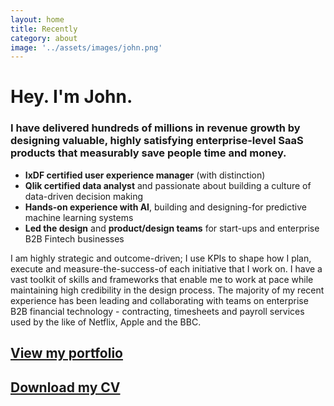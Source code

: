 ```yaml
---
layout: home
title: Recently
category: about
image: '../assets/images/john.png'
--- 
```


# Hey. I'm John.

### I have delivered hundreds of millions in revenue growth by designing valuable, highly satisfying enterprise-level SaaS products that measurably save people time and money.


* **IxDF certified user experience manager** (with distinction)
* **Qlik certified data analyst** and passionate about building a culture of data-driven decision making
* **Hands-on experience with AI**, building and designing-for predictive machine learning systems
* **Led the design** and **product/design teams** for start-ups and enterprise B2B Fintech businesses

I am highly strategic and outcome-driven; I use KPIs to shape how I plan, execute and measure-the-success-of each initiative that I work on.  I have a vast toolkit of skills and frameworks that enable me to work at pace while maintaining high credibility in the design process. The majority of my recent experience has been leading and collaborating with teams on enterprise B2B financial technology - contracting, timesheets and payroll services used by the like of Netflix, Apple and the BBC.

## [View my portfolio](https://johnhaynes.notion.site/John-Haynes-0370aab353754c4bbdf62b7bfd7f7b9a)
## [Download my CV](https://drive.google.com/file/d/1_0CnrEbbVBoEY_Dvbmwj9IaLDkr0zF95/view?usp=sharing)

